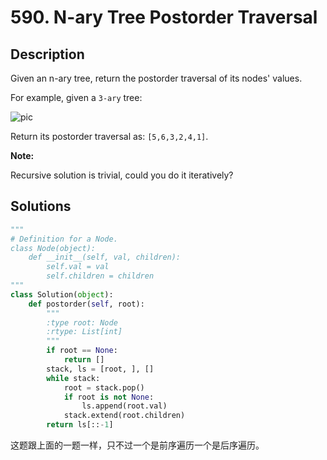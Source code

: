 # 590. N-ary Tree Postorder Traversal

## Description

Given an n-ary tree, return the postorder traversal of its nodes' values.

For example, given a ```3-ary``` tree:

![pic](./pics/#590.png)

Return its postorder traversal as: ``[5,6,3,2,4,1]``.

**Note:**

Recursive solution is trivial, could you do it iteratively?

## Solutions

```python
"""
# Definition for a Node.
class Node(object):
    def __init__(self, val, children):
        self.val = val
        self.children = children
"""
class Solution(object):
    def postorder(self, root):
        """
        :type root: Node
        :rtype: List[int]
        """
        if root == None:
            return []
        stack, ls = [root, ], []
        while stack:
            root = stack.pop()
            if root is not None:
                ls.append(root.val)
            stack.extend(root.children)
        return ls[::-1]
```
这题跟上面的一题一样，只不过一个是前序遍历一个是后序遍历。